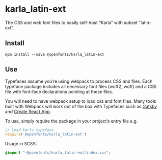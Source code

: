 
# karla_latin-ext

The CSS and web font files to easily self-host “Karla” with subset "latin-ext".

## Install

`npm install --save @openfonts/karla_latin-ext`

## Use

Typefaces assume you’re using webpack to process CSS and files. Each typeface
package includes all necessary font files (woff2, woff) and a CSS file with
font-face declarations pointing at these files.

You will need to have webpack setup to load css and font files. Many tools built
with Webpack will work out of the box with Typefaces such as [Gatsby](https://github.com/gatsbyjs/gatsby)
and [Create React App](https://github.com/facebookincubator/create-react-app).

To use, simply require the package in your project’s entry file e.g.

```javascript
// Load Karla typeface
require('@openfonts/karla_latin-ext')
```

Usage in SCSS:
```scss
@import "~@openfonts/karla_latin-ext/index.css";
```
